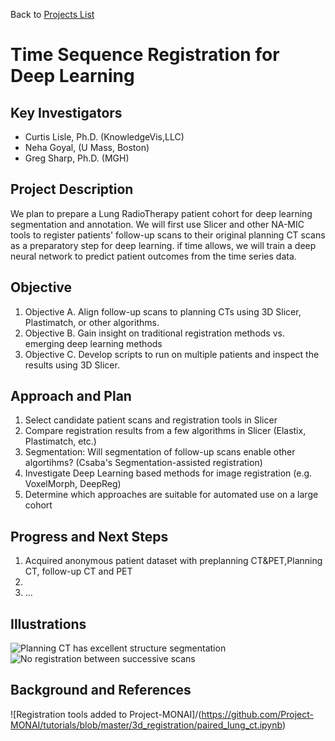 Back to [Projects List](../../README.md#ProjectsList)

# Time Sequence Registration for Deep Learning

## Key Investigators

- Curtis Lisle, Ph.D. (KnowledgeVis,LLC)
- Neha Goyal, (U Mass, Boston)
- Greg Sharp, Ph.D. (MGH)

## Project Description

We plan to prepare a Lung RadioTherapy patient cohort for deep learning segmentation and annotation.  We will first use Slicer and other NA-MIC 
tools to register patients' follow-up scans to their original planning CT scans as a preparatory step for deep learning. if time allows, we will train a deep neural network to predict patient outcomes from the time series data.   

## Objective

<!-- Describe here WHAT you would like to achieve (what you will have as end result). -->


1. Objective A. Align follow-up scans to planning CTs using 3D Slicer, Plastimatch, or other algorithms.
2. Objective B. Gain insight on traditional registration methods vs. emerging deep learning methods
3. Objective C. Develop scripts to run on multiple patients and inspect the results using 3D Slicer. 

## Approach and Plan

<!-- Describe here HOW you would like to achieve the objectives stated above. -->

1. Select candidate patient scans and registration tools in Slicer
2. Compare registration results from a few algorithms in Slicer (Elastix, Plastimatch, etc.)
3. Segmentation: Will segmentation of follow-up scans enable other algortihms? (Csaba's Segmentation-assisted registration)
4. Investigate Deep Learning based methods for image registration (e.g. VoxelMorph, DeepReg)
6. Determine which approaches are suitable for automated use on a large cohort

## Progress and Next Steps

<!-- Update this section as you make progress, describing of what you have ACTUALLY DONE. If there are specific steps that you could not complete then you can describe them here, too. -->

1. Acquired anonymous patient dataset with preplanning CT&PET,Planning CT, follow-up CT and PET
1. 
1. ...

## Illustrations

<!-- Add pictures and links to videos that demonstrate what has been accomplished.
![Description of picture](Example2.jpg)
![Some more images](Example2.jpg)
-->
![Planning CT has excellent structure segmentation](https://data.kitware.com/api/v1/item/60d92be32fa25629b980f149/download?contentDisposition=inline)
![No registration between successive scans](https://data.kitware.com/api/v1/item/60d92be52fa25629b980f151/download?contentDisposition=inline)

## Background and References

<!-- If you developed any software, include link to the source code repository. If possible, also add links to sample data, and to any relevant publications. -->
![Registration tools added to Project-MONAI]/(https://github.com/Project-MONAI/tutorials/blob/master/3d_registration/paired_lung_ct.ipynb)
